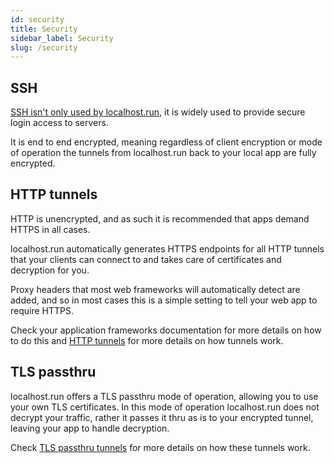 ```yaml
---
id: security
title: Security
sidebar_label: Security
slug: /security
---
```


## SSH

[SSH isn't only used by localhost.run](https://en.wikipedia.org/wiki/SSH_(Secure_Shell)), it is widely used to provide secure login access to servers.

It is end to end encrypted, meaning regardless of client encryption or mode of operation the tunnels from localhost.run back to your local app are fully encrypted.

## HTTP tunnels

HTTP is unencrypted, and as such it is recommended that apps demand HTTPS in all cases.

localhost.run automatically generates HTTPS endpoints for all HTTP tunnels that your clients can connect to and takes care of certificates and decryption for you.

Proxy headers that most web frameworks will automatically detect are added, and so in most cases this is a simple setting to tell your web app to require HTTPS.

Check your application frameworks documentation for more details on how to do this and [HTTP tunnels](http-tunnels) for more details on how tunnels work.


## TLS passthru

localhost.run offers a TLS passthru mode of operation, allowing you to use your own TLS certificates. In this mode of operation localhost.run does not decrypt your traffic, rather it passes it thru as is to your encrypted tunnel, leaving your app to handle decryption.

Check [TLS passthru tunnels](tls-passthru-tunnels) for more details on how these tunnels work.
